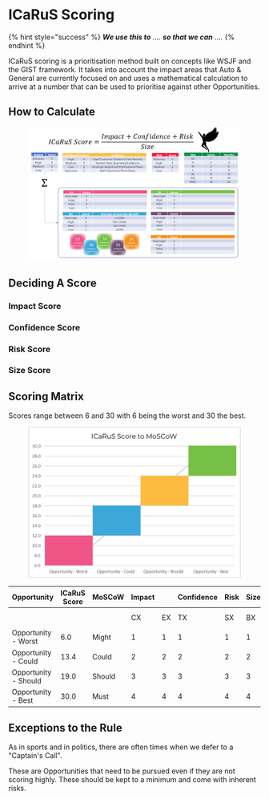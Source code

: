 # ICaRuS Scoring

{% hint style="success" %}
_**We use this to** .... **so that we can** ...._ &#x20;
{% endhint %}

ICaRuS scoring is a prioritisation method built on concepts like WSJF and the GIST framework. It takes into account the impact areas that Auto & General are currently focused on and uses a mathematical calculation to arrive at a number that can be used to prioritise against other Opportunities.&#x20;

## How to Calculate <a href="#icarusscoring-howtocalculate" id="icarusscoring-howtocalculate"></a>

<figure><img src="../../.gitbook/assets/image (1) (2).png" alt=""><figcaption></figcaption></figure>

## Deciding A Score <a href="#icarusscoring-decidingascore" id="icarusscoring-decidingascore"></a>

### Impact Score <a href="#icarusscoring-impactscore" id="icarusscoring-impactscore"></a>

### Confidence Score <a href="#icarusscoring-confidencescore" id="icarusscoring-confidencescore"></a>

### Risk Score <a href="#icarusscoring-riskscore" id="icarusscoring-riskscore"></a>

### Size Score <a href="#icarusscoring-sizescore" id="icarusscoring-sizescore"></a>



## Scoring Matrix <a href="#icarusscoring-scoringmatrix" id="icarusscoring-scoringmatrix"></a>

Scores range between 6 and 30 with 6 being the worst and 30 the best.&#x20;

<figure><img src="../../.gitbook/assets/image (27) (1) (1).png" alt=""><figcaption></figcaption></figure>

| Opportunity          | ICaRuS Score | MoSCoW | Impact |    | Confidence | Risk | Size |              |            |      |      |
| -------------------- | ------------ | ------ | ------ | -- | ---------- | ---- | ---- | ------------ | ---------- | ---- | ---- |
|                      |              |        | CX     | EX | TX         | SX   | BX   | Impact Score | Confidence | Risk | Size |
| Opportunity - Worst  | 6.0          | Might  | 1      | 1  | 1          | 1    | 1    | 5            | 1          | 1    | 20   |
| Opportunity - Could  | 13.4         | Could  | 2      | 2  | 2          | 2    | 2    | 10           | 3          | 3    | 8    |
| Opportunity - Should | 19.0         | Should | 3      | 3  | 3          | 3    | 3    | 15           | 3          | 5    | 5    |
| Opportunity - Best   | 30.0         | Must   | 4      | 4  | 4          | 4    | 4    | 20           | 5          | 5    | 1    |

## Exceptions to the Rule

As in sports and in politics, there are often times when we defer to a "Captain's Call".&#x20;

These are Opportunities that need to be pursued even if they are not scoring highly. These should be kept to a minimum and come with inherent risks.&#x20;
